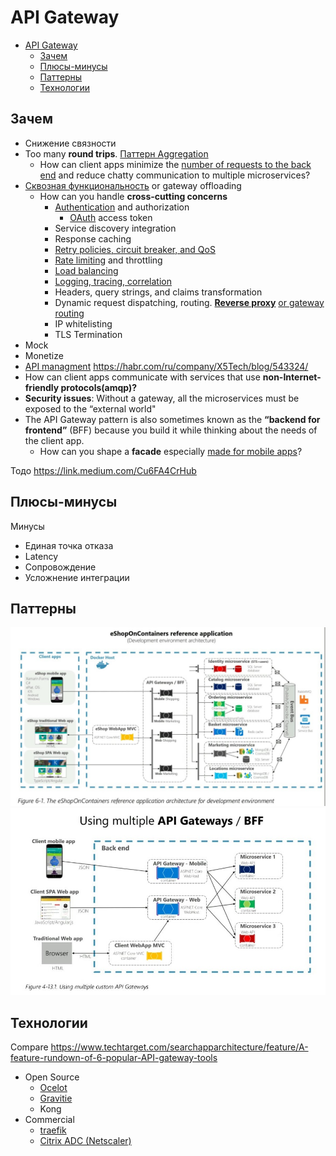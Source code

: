 # API Gateway

- [API Gateway](#api-gateway)
  - [Зачем](#зачем)
  - [Плюсы-минусы](#плюсы-минусы)
  - [Паттерны](#паттерны)
  - [Технологии](#технологии)

## Зачем

- Снижение связности
- Too many __round trips__. [Паттерн Aggregation](https://docs.microsoft.com/ru-ru/azure/architecture/patterns/gateway-aggregation)
  - How can client apps minimize the [number of requests to the back end](https://docs.microsoft.com/ru-ru/dotnet/architecture/microservices/architect-microservice-container-applications/direct-client-to-microservice-communication-versus-the-api-gateway-pattern) and reduce chatty
communication to multiple microservices?
- [Сквозная функциональность](https://docs.microsoft.com/ru-ru/azure/architecture/patterns/gateway-offloading) or gateway offloading
  - How can you handle __cross-cutting concerns__
    - [Authentication](https://konghq.com/learning-center/api-gateway/api-gateway-authentication) and authorization 
      - [OAuth](../arch/../technology/protocols.integration/oauth.md) access token
    - Service discovery integration
    - Response caching
    - [Retry policies, circuit breaker, and QoS](../arch/pattern/pattern.failure.md)
    - [Rate limiting](../arch/pattern/pattern.failure.md) and throttling
    - [Load balancing](../arch/pattern/load.balancing.md)
    - [Logging, tracing, correlation](../arch/ability/observability.md)
    - Headers, query strings, and claims transformation
    - Dynamic request dispatching, routing. __[Reverse proxy](../arch/pattern/pattern.proxy.reverse.md)__ [or gateway routing](https://docs.microsoft.com/ru-ru/azure/architecture/patterns/gateway-routing)
    - IP whitelisting
    - TLS Termination
- Mock
- Monetize
- [API managment](api-managment.md)
https://habr.com/ru/company/X5Tech/blog/543324/
- How can client apps communicate with services that use __non-Internet-friendly protocols(amqp)?__
- __Security issues__: Without a gateway, all the microservices must be exposed to the “external world"
- The API Gateway pattern is also sometimes known as the __“backend for frontend”__ (BFF) because you build it while thinking about the needs of the client app.
  - How can you shape a __facade__ especially [made for mobile apps](https://microservices.io/patterns/apigateway)?
  
Тодо
https://link.medium.com/Cu6FA4CrHub

## Плюсы-минусы

Минусы

- Единая точка отказа
- Latency
- Сопровождение
- Усложнение интеграции

## Паттерны

![gw](/img/pattern/integration/api.gw.jpg)
![gw multi](/img/pattern/integration/api.gw.multi.jpg)

## Технологии

Compare https://www.techtarget.com/searchapparchitecture/feature/A-feature-rundown-of-6-popular-API-gateway-tools

- Open Source
  - [Ocelot](https://medium.com/aspnetrun/building-ocelot-api-gateway-microservices-with-asp-net-core-and-docker-container-13f96026e86c)
  - [Gravitie](../technology/api/gw.gravitee.md)
  - Kong
- Commercial
  - [traefik](https://traefik.io/solutions/api-gateway/)
  - [Citrix ADC (Netscaler)](../technology/middleware/proxy.netscaler.md)
